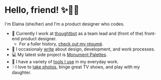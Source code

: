 # Hello, friend! ✨🥰🌈

I'm Elaina (she/her) and I'm a product designer who codes.

* 💼 Currently I work at [thoughtbot](https://thoughtbot.com/) as a team lead and (front of the) front-end product designer.
  * For a fuller history, [check out my résumé](./resume.md).
* 📝 I occasionaly [write](https://www.elainanatario.com/#writing) about design, development, and work processes.
* 💻 My latest side project is [Monument Palettes](https://github.com/enatario/monument-palettes/).
* 🔧 I have a variety of [tools I use](./tools.md) in my everyday work.
* ✨I love to [take photos](https://www.instagram.com/elainanatario/), binge great TV shows, and play with my daughter.
